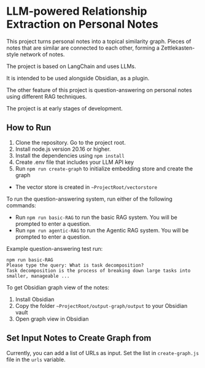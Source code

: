 LLM-powered Relationship Extraction on Personal Notes
============
This project turns personal notes into a topical similarity graph. Pieces of notes that are similar are connected to each other, forming a Zettlekasten-style network of notes.

The project is based on LangChain and uses LLMs.

It is intended to be used alongside Obsidian, as a plugin.

The other feature of this project is question-answering on personal notes using different RAG techniques.

The project is at early stages of development.

## How to Run
1. Clone the repository. Go to the project root.
2. Install node.js version 20.16 or higher.
2. Install the dependencies using `npm install`
3. Create .env file that includes your LLM API key
4. Run `npm run create-graph` to initialize embedding store and create the graph
- The vector store is created in `~ProjectRoot/vectorstore`

To run the question-answering system, run either of the following commands:
- Run `npm run basic-RAG` to run the basic RAG system. You will be prompted to enter a question.
- Run `npm run agentic-RAG` to run the Agentic RAG system. You will be prompted to enter a question.

Example question-answering test run:
```
npm run basic-RAG
Please type the query: What is task decomposition?
Task decomposition is the process of breaking down large tasks into smaller, manageable ...
```


To get Obsidian graph view of the notes:
1. Install Obsidian
2. Copy the folder `~ProjectRoot/output-graph/output` to your Obsidian vault
3. Open graph view in Obsidian

## Set Input Notes to Create Graph from
Currently, you can add a list of URLs as input. Set the list in `create-graph.js` file in the `urls` variable.